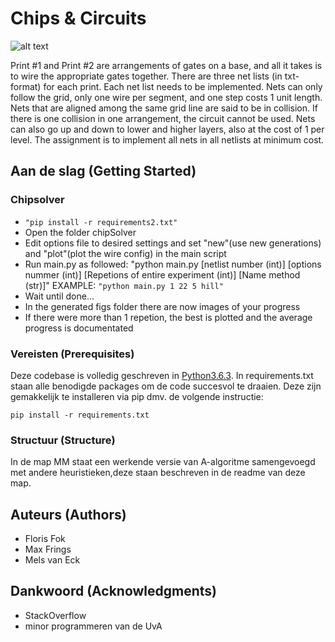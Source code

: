 # Chips & Circuits

![alt text](http://heuristieken.nl/wiki/images/7/77/Print1.gif)

Print #1 and Print #2 are arrangements of gates on a base, and all it takes is to wire the appropriate gates together. There are three net lists (in txt-format) for each print. Each net list needs to be implemented. Nets can only follow the grid, only one wire per segment, and one step costs 1 unit length. Nets that are aligned among the same grid line are said to be in collision. If there is one collision in one arrangement, the circuit cannot be used. Nets can also go up and down to lower and higher layers, also at the cost of 1 per level. The assignment is to implement all nets in all netlists at minimum cost.

## Aan de slag (Getting Started)

### Chipsolver
*  ```"pip install -r requirements2.txt"```
* Open the folder chipSolver
* Edit options file to desired settings and set "new"(use new generations) and "plot"(plot the wire config) in the main script
* Run main.py as followed: "python main.py [netlist number (int)] [options nummer (int)] [Repetions of entire experiment (int)] [Name method (str)]"
EXAMPLE: ```"python main.py 1 22 5 hill"```
* Wait until done...
* In the generated figs folder there are now images of your progress
* If there were more than 1 repetion, the best is plotted and the average progress is documentated

### Vereisten (Prerequisites)

Deze codebase is volledig geschreven in [Python3.6.3](https://www.python.org/downloads/). In requirements.txt staan alle benodigde packages om de code succesvol te draaien. Deze zijn gemakkelijk te installeren via pip dmv. de volgende instructie:

```
pip install -r requirements.txt
```

### Structuur (Structure)

In de map MM staat een werkende versie van A-algoritme samengevoegd met andere heuristieken,deze staan beschreven in de readme van deze map.


## Auteurs (Authors)

* Floris Fok
* Max Frings
* Mels van Eck

## Dankwoord (Acknowledgments)

* StackOverflow
* minor programmeren van de UvA
